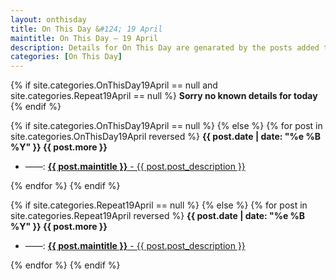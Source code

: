 ```yaml
---
layout: onthisday
title: On This Day &#124; 19 April
maintitle: On This Day — 19 April
description: Details for On This Day are genarated by the posts added to the website so the content is subject to changes/updates over time.
categories: [On This Day]
---
```


{% if site.categories.OnThisDay19April == null and site.categories.Repeat19April == null %}
<strong>Sorry no known details for today</strong>
{% endif %}

{% if site.categories.OnThisDay19April == null %}
{% else %}
{% for post in site.categories.OnThisDay19April reversed %}
<strong>{{ post.date | date: "%e %B %Y" }} {{ post.more }}</strong>
<ul>
<li> ——: <a href="{{ post.url }}"><strong>{{ post.maintitle }}</strong> - {{ post.post_description }}</a></li>
</ul>
{% endfor %}
{% endif %}

{% if site.categories.Repeat19April == null %}
{% else %}
{% for post in site.categories.Repeat19April reversed %}
<strong>{{ post.date | date: "%e %B %Y" }} {{ post.more }}</strong>
<ul>
<li> ——: <a href="{{ post.url }}"><strong>{{ post.maintitle }}</strong> - {{ post.post_description }}</a></li>
</ul>
{% endfor %}
{% endif %}
